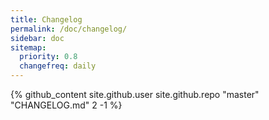 ```yaml
---
title: Changelog
permalink: /doc/changelog/
sidebar: doc
sitemap:
  priority: 0.8
  changefreq: daily
---
```


{% github_content site.github.user site.github.repo "master" "CHANGELOG.md" 2 -1 %}
